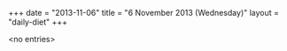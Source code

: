 +++
date = "2013-11-06"
title = "6 November 2013 (Wednesday)"
layout = "daily-diet"
+++

\<no entries\>